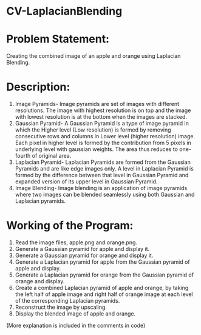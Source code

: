 # CV-LaplacianBlending

# Problem Statement:
Creating the combined image of an apple and orange using Laplacian Blending.

# Description:
1.	Image Pyramids- Image pyramids are set of images with different resolutions. The image with highest resolution is on top and the image with lowest resolution is at the bottom when the images are stacked.
2.	Gaussian Pyramid- A Gaussian Pyramid is a type of image pyramid in which the Higher level (Low resolution) is formed by removing consecutive rows and columns in Lower level (higher resolution) image. Each pixel in higher level is formed by the contribution from 5 pixels in underlying level with gaussian weights. The area thus reduces to one-fourth of original area. 
3.	Laplacian Pyramid- Laplacian Pyramids are formed from the Gaussian Pyramids and are like edge images only. A level in Laplacian Pyramid is formed by the difference between that level in Gaussian Pyramid and expanded version of its upper level in Gaussian Pyramid. 
4.	Image Blending- Image blending is an application of image pyramids where two images can be blended seamlessly using both Gaussian and Laplacian pyramids.

# Working of the Program:
1.	Read the image files, apple.png and orange.png.
2.	Generate a Gaussian pyramid for apple and display it.
3.	Generate a Gaussian pyramid for orange and display it.
4.	Generate a Laplacian pyramid for apple from the Gaussian pyramid of apple and display.
5.	Generate a Laplacian pyramid for orange from the Gaussian pyramid of orange and display.
6.	Create a combined Laplacian pyramid of apple and orange, by taking the left half of apple image and right half of orange image at each level of the corresponding Laplacian pyramids.
7.	Reconstruct the image by upscaling. 
8.	Display the blended image of apple and orange.

(More explanation is included in the comments in code)

